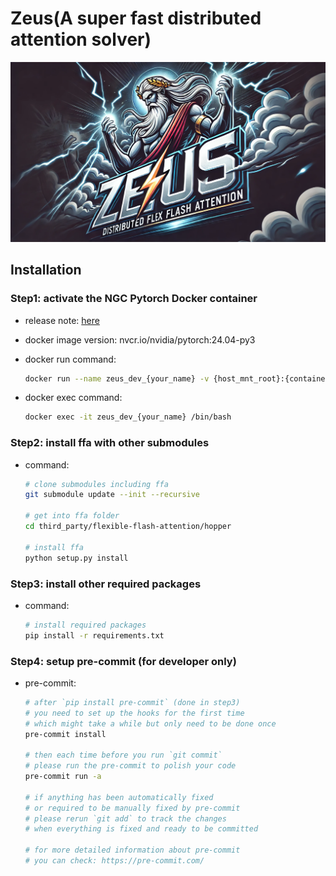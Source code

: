 # Zeus(A super fast distributed attention solver)

<div align="center">
  <img src="./assets/zeus_logo.png" alt="Logo" width="1000">
</div>


## Installation

### Step1: activate the NGC Pytorch Docker container

* release note: [here](https://docs.nvidia.com/deeplearning/frameworks/pytorch-release-notes/rel-24-04.html#rel-24-04)
* docker image version: nvcr.io/nvidia/pytorch:24.04-py3
* docker run command:

    ```bash
    docker run --name zeus_dev_{your_name} -v {host_mnt_root}:{container_mnt_root} -it -d --privileged --gpus all --network host --ipc host --ulimit memlock=-1 --ulimit stack=67108864 nvcr.io/nvidia/pytorch:24.04-py3 /bin/bash
    ```

* docker exec command:

    ```bash
    docker exec -it zeus_dev_{your_name} /bin/bash
    ```


### Step2: install ffa with other submodules

* command:

    ```bash
    # clone submodules including ffa
    git submodule update --init --recursive

    # get into ffa folder
    cd third_party/flexible-flash-attention/hopper

    # install ffa
    python setup.py install
    ```

### Step3: install other required packages

* command:

    ```bash
    # install required packages
    pip install -r requirements.txt
    ```

### Step4: setup pre-commit (for developer only)

* pre-commit:
    ```bash
    # after `pip install pre-commit` (done in step3)
    # you need to set up the hooks for the first time
    # which might take a while but only need to be done once
    pre-commit install

    # then each time before you run `git commit`
    # please run the pre-commit to polish your code
    pre-commit run -a

    # if anything has been automatically fixed
    # or required to be manually fixed by pre-commit
    # please rerun `git add` to track the changes
    # when everything is fixed and ready to be committed

    # for more detailed information about pre-commit
    # you can check: https://pre-commit.com/
    ```
